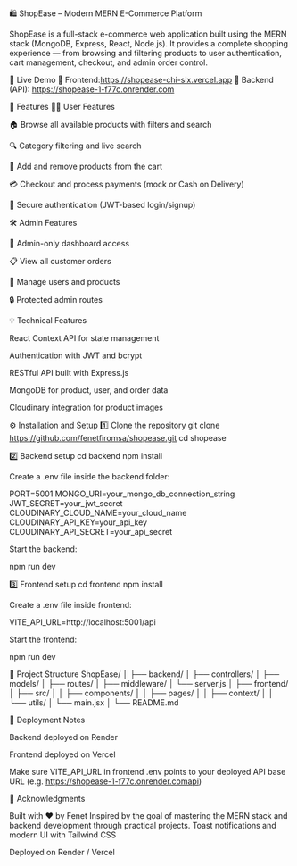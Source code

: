 🛍️ ShopEase – Modern MERN E-Commerce Platform

ShopEase is a full-stack e-commerce web application built using the MERN stack (MongoDB, Express, React, Node.js).
It provides a complete shopping experience — from browsing and filtering products to user authentication, cart management, checkout, and admin order control.

🚀 Live Demo
🔗 Frontend:https://shopease-chi-six.vercel.app
🔗 Backend (API): https://shopease-1-f77c.onrender.com

🧩 Features
🧑‍💻 User Features

🏠 Browse all available products with filters and search

🔍 Category filtering and live search

🛒 Add and remove products from the cart

💳 Checkout and process payments (mock or Cash on Delivery)

🔐 Secure authentication (JWT-based login/signup)

🛠️ Admin Features

🔑 Admin-only dashboard access

📋 View all customer orders

🧾 Manage users and products

🔒 Protected admin routes

💡 Technical Features

React Context API for state management

Authentication with JWT and bcrypt

RESTful API built with Express.js

MongoDB for product, user, and order data

Cloudinary integration for product images


⚙️ Installation and Setup
1️⃣ Clone the repository
git clone https://github.com/fenetfiromsa/shopease.git
cd shopease

2️⃣ Backend setup
cd backend
npm install


Create a .env file inside the backend folder:

PORT=5001
MONGO_URI=your_mongo_db_connection_string
JWT_SECRET=your_jwt_secret
CLOUDINARY_CLOUD_NAME=your_cloud_name
CLOUDINARY_API_KEY=your_api_key
CLOUDINARY_API_SECRET=your_api_secret


Start the backend:

npm run dev

3️⃣ Frontend setup
cd frontend
npm install


Create a .env file inside frontend:

VITE_API_URL=http://localhost:5001/api


Start the frontend:

npm run dev


🧠 Project Structure
ShopEase/
│
├── backend/
│   ├── controllers/
│   ├── models/
│   ├── routes/
│   ├── middleware/
│   └── server.js
│
├── frontend/
│   ├── src/
│   │   ├── components/
│   │   ├── pages/
│   │   ├── context/
│   │   └── utils/
│   └── main.jsx
│
└── README.md


🚀 Deployment Notes

Backend deployed on Render

Frontend deployed on Vercel

Make sure VITE_API_URL in frontend .env points to your deployed API base URL
(e.g. https://shopease-1-f77c.onrender.comapi)


💬 Acknowledgments

Built with ❤️ by Fenet
Inspired by the goal of mastering the MERN stack and backend development through practical projects.
Toast notifications and modern UI with Tailwind CSS

Deployed on Render / Vercel

